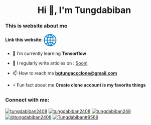 <script src="https://kit.fontawesome.com/424c432718.js" crossorigin="anonymous"></script>

<h1 align="center">Hi 👋, I'm Tungdabiban</h1>
<h3 align="Left">This is website about me</h3>
<a><strong>Link this website:</strong></a>
<a href="#" target="blank"><img align="center" src="image/webicon.png" alt="Link to the website" height="40" width="40" /></a>


- 🌱 I’m currently learning **Tensorflow**

- 📝 I regularly write articles on : [Soon!](Soon!)

- 📫 How to reach me **bgtungaccclone@gmail.com**

- ⚡ Fun fact about me **Create clone account is my favorite things**

<h3 align="left">Connect with me:</h3>
<p align="left">
<a href="https://dev.to/tungdabiban2408" target="blank"><img align="center" src="https://raw.githubusercontent.com/rahuldkjain/github-profile-readme-generator/master/src/images/icons/Social/devto.svg" alt="tungdabiban2408" height="40" width="40" /></a>
<a href="https://codesandbox.com/tungdabiban2408" target="blank"><img align="center" src="https://raw.githubusercontent.com/rahuldkjain/github-profile-readme-generator/master/src/images/icons/Social/codesandbox.svg" alt="tungdabiban2408" height="40" width="40" /></a>
<a href="https://fb.com/tungdabiban248" target="blank"><img align="center" src="https://raw.githubusercontent.com/rahuldkjain/github-profile-readme-generator/master/src/images/icons/Social/facebook.svg" alt="tungdabiban248" height="40" width="40" /></a>
<a href="https://hashnode.com/@tungdabiban2408" target="blank"><img align="center" src="https://raw.githubusercontent.com/rahuldkjain/github-profile-readme-generator/master/src/images/icons/Social/hashnode.svg" alt="@tungdabiban2408" height="40" width="40" /></a>
<a href="https://discord.gg/Tungdabiban#9569" target="blank"><img align="center" src="https://raw.githubusercontent.com/rahuldkjain/github-profile-readme-generator/master/src/images/icons/Social/discord.svg" alt="Tungdabiban#9569" height="40" width="40" /></a>
</p>
